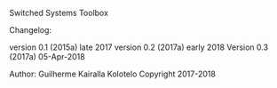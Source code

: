 Switched Systems Toolbox

Changelog:

version 0.1 (2015a) late 2017
version 0.2 (2017a) early 2018
Version 0.3 (2017a) 05-Apr-2018

Author: Guilherme Kairalla Kolotelo
Copyright 2017-2018